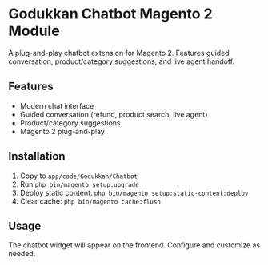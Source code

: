 # Godukkan Chatbot Magento 2 Module

A plug-and-play chatbot extension for Magento 2. Features guided conversation, product/category suggestions, and live agent handoff.

## Features
- Modern chat interface
- Guided conversation (refund, product search, live agent)
- Product/category suggestions
- Magento 2 plug-and-play

## Installation
1. Copy to `app/code/Godukkan/Chatbot`
2. Run `php bin/magento setup:upgrade`
3. Deploy static content: `php bin/magento setup:static-content:deploy`
4. Clear cache: `php bin/magento cache:flush`

## Usage
The chatbot widget will appear on the frontend. Configure and customize as needed. 